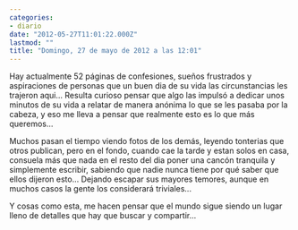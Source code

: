 ```yaml
---
categories:
- diario
date: "2012-05-27T11:01:22.000Z"
lastmod: ""
title: "Domingo, 27 de mayo de 2012 a las 12:01"
---
```


Hay actualmente 52 páginas de confesiones, sueños frustrados y aspiraciones de personas que un buen dia de su vida las circunstancias les trajeron aqui... Resulta curioso pensar que algo las impulsó a dedicar unos minutos de su vida a relatar de manera anónima lo que se les pasaba por la cabeza, y eso me lleva a pensar que realmente esto es lo que más queremos...


Muchos pasan el tiempo viendo fotos de los demás, leyendo tonterias que otros publican, pero en el fondo, cuando cae la tarde y estan solos en casa, consuela más que nada en el resto del dia poner una cancón tranquila y simplemente escribir, sabiendo que nadie nunca tiene por qué saber que ellos dijeron esto... Dejando escapar sus mayores temores, aunque en muchos casos la gente los considerará triviales...

Y cosas como esta, me hacen pensar que el mundo sigue siendo un lugar lleno de detalles que hay que buscar y compartir...